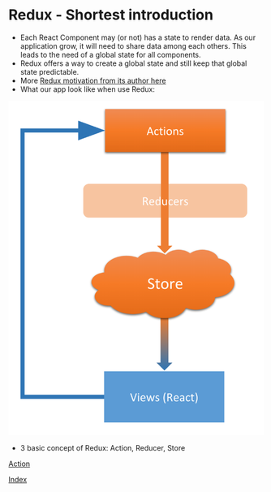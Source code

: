 # Redux - Shortest introduction

* Each React Component may (or not) has a state to render data. As our application grow, it will need to share data among each others. This leads to the need of a global state for all components.
* Redux offers a way to create a global state and still keep that global state predictable.
* More [Redux motivation from its author here](http://redux.js.org/docs/introduction/Motivation.html)
* What our app look like when use Redux:

![redux-diagram <>](https://github.com/rudyhuynh/front-end-note/blob/master/redux-diagram.png "What our app look like when use Redux")

* 3 basic concept of Redux: Action, Reducer, Store

[Action](redux2.md)

[Index](README.md)